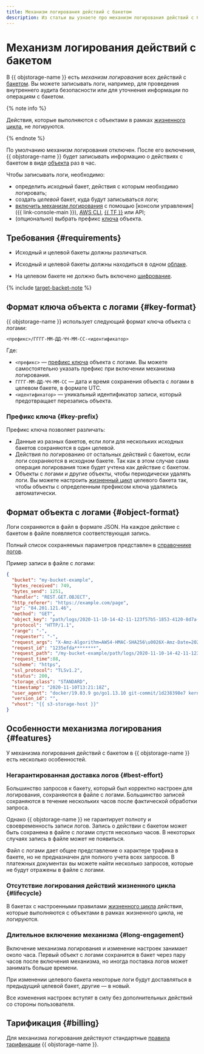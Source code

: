 ```yaml
---
title: Механизм логирования действий с бакетом
description: Из статьи вы узнаете про механизм логирования действий с бакетом, требования к исходному и целевому бакетам, формат ключа объекта с логами, формат объекта с логами и особенности механизма логирования.
---
```


# Механизм логирования действий с бакетом


В {{ objstorage-name }} есть _механизм логирования_ всех действий с [бакетом](./bucket.md). Вы можете записывать логи, например, для проведения внутреннего аудита безопасности или для уточнения информации по операциям с бакетом.

{% note info %}

Действия, которые выполняются с объектами в рамках [жизненного цикла](./lifecycles.md), не логируются.

{% endnote %}

По умолчанию механизм логирования отключен. После его включения, {{ objstorage-name }} будет записывать информацию о действиях с бакетом в виде [объекта](../concepts/object.md) раз в час.

Чтобы записывать логи, необходимо:
* определить _исходный_ бакет, действия с которым необходимо логировать;
* создать _целевой_ бакет, куда будут записываться логи;
* [включить механизм логирования](../operations/buckets/enable-logging.md#enable) с помощью [консоли управления]({{ link-console-main }}), [AWS CLI](../tools/aws-cli.md), [{{ TF }}](../../tutorials/infrastructure-management/terraform-quickstart.md) или API;
* (опционально) выбрать префикс [ключа](../concepts/object.md#key) объекта.

## Требования {#requirements}

* Исходный и целевой бакеты должны различаться.

* Исходный и целевой бакеты должны находиться в одном [облаке](../../resource-manager/concepts/resources-hierarchy.md#cloud).


* На целевом бакете не должно быть включено [шифрование](../operations/buckets/encrypt.md).


{% include [target-backet-note](../../_includes/storage/target-bucket-note.md) %}

## Формат ключа объекта с логами {#key-format}

{{ objstorage-name }} использует следующий формат ключа объекта с логами:

```text
<префикс>/ГГГГ-ММ-ДД-ЧЧ-ММ-СС-<идентификатор>
```

Где:

* `<префикс>` — [префикс ключа](#key-prefix) объекта с логами. Вы можете самостоятельно указать префикс при включении механизма логирования.
* `ГГГГ-ММ-ДД-ЧЧ-ММ-СС` — дата и время сохранения объекта с логами в целевом бакете, в формате UTC.
* `<идентификатор>` — уникальный идентификатор записи, который предотвращает перезапись объекта.

### Префикс ключа {#key-prefix}

Префикс ключа позволяет различать:
* Данные из разных бакетов, если логи для нескольких исходных бакетов сохраняются в один целевой.
* Действия по логированию от остальных действий с бакетом, если логи сохраняются в исходном бакете. Так как в этом случае сама операция логирования тоже будет учтена как действие с бакетом.
* Объекты с логами и другие объекты, чтобы периодически удалять логи. Вы можете настроить [жизненный цикл](../concepts/lifecycles.md) целевого бакета так, чтобы объекты с определенным префиксом ключа удалялись автоматически.

## Формат объекта с логами {#object-format}

Логи сохраняются в файл в формате JSON. На каждое действие с бакетом в файле появляется соответствующая запись.

Полный список сохраняемых параметров представлен в [справочнике логов](../logs-ref.md).

Пример записи в файле с логами:

```json
{
  "bucket": "my-bucket-example",
  "bytes_received": 749,
  "bytes_send": 1251,
  "handler": "REST.GET.OBJECT",
  "http_referer": "https://example.com/page",
  "ip": "84.201.121.46",
  "method": "GET",
  "object_key": "path/logs/2020-11-10-14-42-11-123f57b5-1853-4120-8d7a-5bcc1e9e9b4f",
  "protocol": "HTTP/1.1",
  "range": "-",
  "requester": "-",
  "request_args": "X-Amz-Algorithm=AWS4-HMAC-SHA256\u0026X-Amz-Date=20201030T072100Z\u0026X-Amz-SignedHeaders=host\u0026X-Amz-Expires=43200\u0026X-Amz-Credential=ZGB4EY1...\u0026X-Amz-Signature=12f350...",
  "request_id": "1235efda********",
  "request_path": "/my-bucket-example/path/logs/2020-11-10-14-42-11-123f57b5-1853-4120-8d7a-5bcc1e9e9b4f?X-Amz-...",
  "request_time":88,
  "scheme": "https",
  "ssl_protocol": "TLSv1.2",
  "status": 200,
  "storage_class": "STANDARD",
  "timestamp": "2020-11-10T13:21:18Z",
  "user_agent": "docker/19.03.9 go/go1.13.10 git-commit/1d238398e7 kernel/4.4.0-142-generic os/linux arch/amd64 UpstreamClient(Go-http-client/1.1)",
  "version_id": "",
  "vhost": "{{ s3-storage-host }}"
}
```

## Особенности механизма логирования {#features}

У механизма логирования действий с бакетом в {{ objstorage-name }} есть несколько особенностей.

### Негарантированная доставка логов {#best-effort}

Большинство запросов к бакету, который был корректно настроен для логирования, сохраняются в файле с логами. Большинство записей сохраняются в течение нескольких часов после фактической обработки запроса.

Однако {{ objstorage-name }} не гарантирует полноту и своевременность записи логов. Запись о действии с бакетом может быть сохранена в файле с логами спустя несколько часов. В некоторых случаях запись в файле может не появиться.

Файл с логами дает общее представление о характере трафика в бакете, но не предназначен для полного учета всех запросов. В платежных документах вы можете найти несколько запросов, которые не будут отражены в файле с логами.

### Отсутствие логирования действий жизненного цикла {#lifecycle}

В бакетах с настроенными правилами [жизненного цикла](./lifecycles.md) действия, которые выполняются с объектами в рамках жизненного цикла, не логируются.

### Длительное включение механизма {#long-engagement}

Включение механизма логирования и изменение настроек занимает около часа. Первый объект с логами сохранится в бакет через пару часов после включения механизма, но иногда поставка логов может занимать больше времени.

При изменении целевого бакета некоторые логи будут доставляться в предыдущий целевой бакет, другие — в новый.

Все изменения настроек вступят в силу без дополнительных действий со стороны пользователя.


## Тарификация {#billing}

Для механизма логирования действуют стандартные [правила тарификации](../pricing.md) {{ objstorage-name }}.

